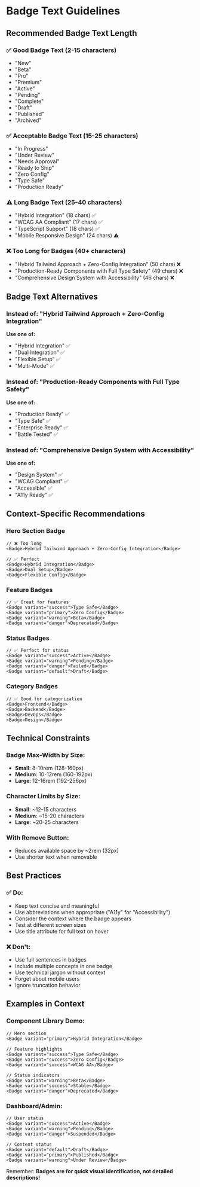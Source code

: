 # Badge Text Guidelines

## Recommended Badge Text Length

### ✅ **Good Badge Text (2-15 characters)**
- "New"
- "Beta" 
- "Pro"
- "Premium"
- "Active"
- "Pending"
- "Complete"
- "Draft"
- "Published"
- "Archived"

### ✅ **Acceptable Badge Text (15-25 characters)**
- "In Progress"
- "Under Review"
- "Needs Approval"
- "Ready to Ship"
- "Zero Config"
- "Type Safe"
- "Production Ready"

### ⚠️ **Long Badge Text (25-40 characters)**
- "Hybrid Integration" (18 chars) ✅
- "WCAG AA Compliant" (17 chars) ✅
- "TypeScript Support" (18 chars) ✅
- "Mobile Responsive Design" (24 chars) ⚠️

### ❌ **Too Long for Badges (40+ characters)**
- "Hybrid Tailwind Approach + Zero-Config Integration" (50 chars) ❌
- "Production-Ready Components with Full Type Safety" (49 chars) ❌
- "Comprehensive Design System with Accessibility" (46 chars) ❌

## Badge Text Alternatives

### Instead of: "Hybrid Tailwind Approach + Zero-Config Integration"
**Use one of:**
- "Hybrid Integration" ✅
- "Dual Integration" ✅
- "Flexible Setup" ✅
- "Multi-Mode" ✅

### Instead of: "Production-Ready Components with Full Type Safety"
**Use one of:**
- "Production Ready" ✅
- "Type Safe" ✅
- "Enterprise Ready" ✅
- "Battle Tested" ✅

### Instead of: "Comprehensive Design System with Accessibility"
**Use one of:**
- "Design System" ✅
- "WCAG Compliant" ✅
- "Accessible" ✅
- "A11y Ready" ✅

## Context-Specific Recommendations

### **Hero Section Badge**
```tsx
// ❌ Too long
<Badge>Hybrid Tailwind Approach + Zero-Config Integration</Badge>

// ✅ Perfect
<Badge>Hybrid Integration</Badge>
<Badge>Dual Setup</Badge>
<Badge>Flexible Config</Badge>
```

### **Feature Badges**
```tsx
// ✅ Great for features
<Badge variant="success">Type Safe</Badge>
<Badge variant="primary">Zero Config</Badge>
<Badge variant="warning">Beta</Badge>
<Badge variant="danger">Deprecated</Badge>
```

### **Status Badges**
```tsx
// ✅ Perfect for status
<Badge variant="success">Active</Badge>
<Badge variant="warning">Pending</Badge>
<Badge variant="danger">Failed</Badge>
<Badge variant="default">Draft</Badge>
```

### **Category Badges**
```tsx
// ✅ Good for categorization
<Badge>Frontend</Badge>
<Badge>Backend</Badge>
<Badge>DevOps</Badge>
<Badge>Design</Badge>
```

## Technical Constraints

### **Badge Max-Width by Size:**
- **Small**: 8-10rem (128-160px)
- **Medium**: 10-12rem (160-192px)  
- **Large**: 12-16rem (192-256px)

### **Character Limits by Size:**
- **Small**: ~12-15 characters
- **Medium**: ~15-20 characters
- **Large**: ~20-25 characters

### **With Remove Button:**
- Reduces available space by ~2rem (32px)
- Use shorter text when removable

## Best Practices

### ✅ **Do:**
- Keep text concise and meaningful
- Use abbreviations when appropriate ("A11y" for "Accessibility")
- Consider the context where the badge appears
- Test at different screen sizes
- Use title attribute for full text on hover

### ❌ **Don't:**
- Use full sentences in badges
- Include multiple concepts in one badge
- Use technical jargon without context
- Forget about mobile users
- Ignore truncation behavior

## Examples in Context

### **Component Library Demo:**
```tsx
// Hero section
<Badge variant="primary">Hybrid Integration</Badge>

// Feature highlights  
<Badge variant="success">Type Safe</Badge>
<Badge variant="success">Zero Config</Badge>
<Badge variant="success">WCAG AA</Badge>

// Status indicators
<Badge variant="warning">Beta</Badge>
<Badge variant="success">Stable</Badge>
<Badge variant="danger">Deprecated</Badge>
```

### **Dashboard/Admin:**
```tsx
// User status
<Badge variant="success">Active</Badge>
<Badge variant="warning">Pending</Badge>
<Badge variant="danger">Suspended</Badge>

// Content status
<Badge variant="default">Draft</Badge>
<Badge variant="primary">Published</Badge>
<Badge variant="warning">Under Review</Badge>
```

Remember: **Badges are for quick visual identification, not detailed descriptions!**
